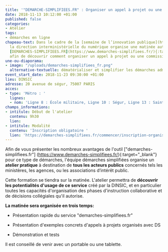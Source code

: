 ```yaml
---
title: '"DEMARCHE-SIMPLIFIEES.FR" : Organiser un appel à projet ou une commission'
date: 2018-11-13 10:12:00 +01:00
published: false
categories:
- Atelier
tags:
- démarches en ligne
chapeau-text: Dans le cadre de la [semaine de l’innovation publique](http://www.modernisation.gouv.fr/la-semaine-de-linnovation-publique){:target="_blank"},
  la direction interministérielle du numérique organise une matinée autour de l'outil
  [DEMARCHES-SIMPLIFIEES.FR](https://www.demarches-simplifiees.fr/){:target="_blank"}
  afin de découvrir comment organiser un appel à projet ou une commission.
une-ou-diaporama:
- image: "/uploads/demarches-simplifiees_fr.png"
  alternative-textuelle: dématérialiser et simplifier les démarches administratives
event_start_date: 2018-11-23 09:30:00 +01:00
lieu: DINSIC
adresse: 20 avenue de ségur, 75007 PARIS
acces:
- type: 'Métro : '
  lignes:
  - nom: 'Ligne 8 : École militaire, Ligne 10 : Ségur, Ligne 13 : Saint-François-Xavier'
champs_informations:
- intitule: Début de l'atelier
  contenu: 9h30
  lien: 
- intitule: Modalité
  contenu: 'Inscription obligatoire '
  lien: 'https://demarches-simplifiees.fr/commencer/inscription-organisation-appelaprojet '
---
```


Afin de vous présenter les nombreux avantages de l'outil ["demarches-simplifiees.fr"] (https://www.demarches-simplifiees.fr/){:target="_blank"} pour ce type de démarches, l'équipe démarches simplifiées organise un **atelier pratique** à destination de **tous les acteurs publics** concernés tels les ministères, les agences, ou les associations d’intérêt public.

Cette formation se tiendra sur la matinée. L'atelier permettra de **découvrir les potentialités d'usage de ce service** créé par la DINSIC, et en particulier toutes les capacités d'organisation des phases d'instruction collaborative et de décisions collégiales qu'il autorise.

**La matinée sera organisée en trois temps:**

* Présentation rapide du service "demarches-simplifiees.fr"

* Présentation d'exemples concrets d'appels à projets organisés avec DS

* Démonstration et tests

Il est conseillé de venir avec un portable ou une tablette.

